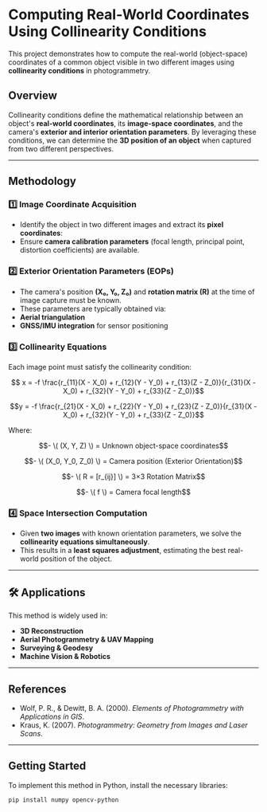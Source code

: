 # Computing Real-World Coordinates Using Collinearity Conditions

This project demonstrates how to compute the real-world (object-space) coordinates of a common object visible in two different images using **collinearity conditions** in photogrammetry.

## Overview
Collinearity conditions define the mathematical relationship between an object's **real-world coordinates**, its **image-space coordinates**, and the camera's **exterior and interior orientation parameters**. By leveraging these conditions, we can determine the **3D position of an object** when captured from two different perspectives.

---

## Methodology

### 1️⃣ Image Coordinate Acquisition
- Identify the object in two different images and extract its **pixel coordinates**:
- Ensure **camera calibration parameters** (focal length, principal point, distortion coefficients) are available.

### 2️⃣ Exterior Orientation Parameters (EOPs)
- The camera's position **(X₀, Y₀, Z₀)** and **rotation matrix (R)** at the time of image capture must be known.
- These parameters are typically obtained via:
- **Aerial triangulation**
- **GNSS/IMU integration** for sensor positioning

### 3️⃣ Collinearity Equations
Each image point must satisfy the collinearity condition:
```math

x = -f \frac{r_{11}(X - X_0) + r_{12}(Y - Y_0) + r_{13}(Z - Z_0)}{r_{31}(X - X_0) + r_{32}(Y - Y_0) + r_{33}(Z - Z_0)}
```
```math
y = -f \frac{r_{21}(X - X_0) + r_{22}(Y - Y_0) + r_{23}(Z - Z_0)}{r_{31}(X - X_0) + r_{32}(Y - Y_0) + r_{33}(Z - Z_0)}
```

Where:
```math
- \( (X, Y, Z) \) = Unknown object-space coordinates
```
```math
- \( (X_0, Y_0, Z_0) \) = Camera position (Exterior Orientation)
```
```math
- \( R = [r_{ij}] \) = 3×3 Rotation Matrix
```
```math
- \( f \) = Camera focal length
```

### 4️⃣ Space Intersection Computation
- Given **two images** with known orientation parameters, we solve the **collinearity equations simultaneously**.
- This results in a **least squares adjustment**, estimating the best real-world position of the object.

---

## 🛠 Applications
This method is widely used in:
-  **3D Reconstruction**
-  **Aerial Photogrammetry & UAV Mapping**
-  **Surveying & Geodesy**
-  **Machine Vision & Robotics**

---

##  References
- Wolf, P. R., & Dewitt, B. A. (2000). *Elements of Photogrammetry with Applications in GIS*.  
- Kraus, K. (2007). *Photogrammetry: Geometry from Images and Laser Scans*.

---

##  Getting Started
To implement this method in Python, install the necessary libraries:

```sh
pip install numpy opencv-python

